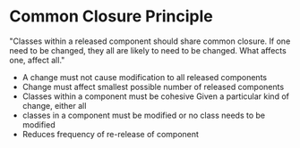 # Common Closure Principle #

"Classes within a released component should share common closure. If one need to be changed, they all are likely to need to be changed. What affects one, affect all."

-	A change must not cause modification to all released components
-	Change must affect smallest possible number of released components
-	Classes within a component must be cohesive Given a particular kind of change, either all
-	classes in a component must be modified or no class needs to be modified
-	Reduces frequency of re-release of component


